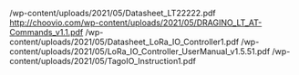 /wp-content/uploads/2021/05/Datasheet_LT22222.pdf
http://choovio.com/wp-content/uploads/2021/05/DRAGINO_LT_AT-Commands_v1.1.pdf
/wp-content/uploads/2021/05/Datasheet_LoRa_IO_Controller1.pdf
/wp-content/uploads/2021/05/LoRa_IO_Controller_UserManual_v1.5.51.pdf
/wp-content/uploads/2021/05/TagoIO_Instruction1.pdf
